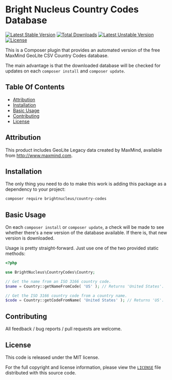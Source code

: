 # Bright Nucleus Country Codes Database

[![Latest Stable Version](https://poser.pugx.org/brightnucleus/country-codes/v/stable)](https://packagist.org/packages/brightnucleus/country-codes)
[![Total Downloads](https://poser.pugx.org/brightnucleus/country-codes/downloads)](https://packagist.org/packages/brightnucleus/country-codes)
[![Latest Unstable Version](https://poser.pugx.org/brightnucleus/country-codes/v/unstable)](https://packagist.org/packages/brightnucleus/country-codes)
[![License](https://poser.pugx.org/brightnucleus/country-codes/license)](https://packagist.org/packages/brightnucleus/country-codes)

This is a Composer plugin that provides an automated version of the free MaxMind GeoLite CSV Country Codes database.

The main advantage is that the downloaded database will be checked for updates on each `composer install` and `composer update`.

## Table Of Contents

* [Attribution](#attribution)
* [Installation](#installation)
* [Basic Usage](#basic-usage)
* [Contributing](#contributing)
* [License](#license)

## Attribution

This product includes GeoLite Legacy data created by MaxMind, available from
<a href="http://www.maxmind.com">http://www.maxmind.com</a>.

## Installation

The only thing you need to do to make this work is adding this package as a dependency to your project:

```BASH
composer require brightnucleus/country-codes
```

## Basic Usage

On each `composer install` or `composer update`, a check will be made to see whether there's a new version of the database available. If there is, that new version is downloaded.

Usage is pretty straight-forward. Just use one of the two provided static methods:

```PHP
<?php

use BrightNucleus\CountryCodes\Country;

// Get the name from an ISO 3166 country code.
$name = Country::getNameFromCode( 'US' ); // Returns 'United States'.

// Get the ISO 3166 country code from a country name.
$code = Country::getCodeFromName( 'United States' ); // Returns 'US'.
```

## Contributing

All feedback / bug reports / pull requests are welcome.

## License

This code is released under the MIT license.

For the full copyright and license information, please view the [`LICENSE`](LICENSE) file distributed with this source code.
